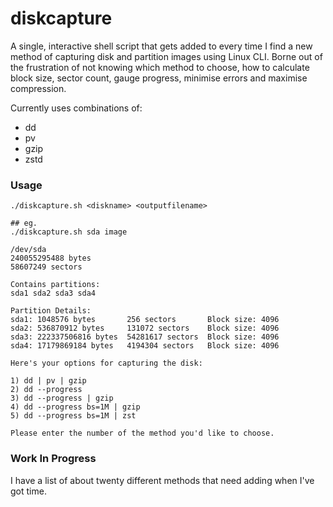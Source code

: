 # diskcapture
A single, interactive shell script that gets added to every time I find a new method of capturing disk and partition images using Linux CLI. Borne out of the frustration of not knowing which method to choose, how to calculate block size, sector count, gauge progress, minimise errors and maximise compression. 

Currently uses combinations of:
- dd
- pv
- gzip
- zstd

### Usage
```
./diskcapture.sh <diskname> <outputfilename>

## eg.
./diskcapture.sh sda image

/dev/sda
240055295488 bytes
58607249 sectors

Contains partitions:
sda1 sda2 sda3 sda4

Partition Details:
sda1: 1048576 bytes       256 sectors       Block size: 4096
sda2: 536870912 bytes     131072 sectors    Block size: 4096
sda3: 222337506816 bytes  54281617 sectors  Block size: 4096
sda4: 17179869184 bytes   4194304 sectors   Block size: 4096

Here's your options for capturing the disk:

1) dd | pv | gzip
2) dd --progress
3) dd --progress | gzip
4) dd --progress bs=1M | gzip
5) dd --progress bs=1M | zst

Please enter the number of the method you'd like to choose.
```

### Work In Progress
I have a list of about twenty different methods that need adding when I've got time.
